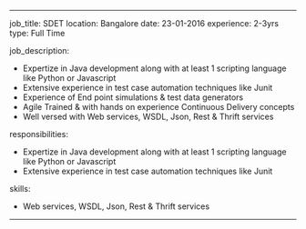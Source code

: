---


job_title: SDET 
location: Bangalore
date: 23-01-2016
experience: 2-3yrs
type: Full Time

job_description:  
 - Expertize in Java development along with at least 1 scripting language like Python or Javascript
 - Extensive experience in test case automation techniques like Junit 
 - Experience of End point simulations & test data generators
 - Agile Trained & with hands on experience Continuous Delivery concepts
 - Well versed with Web services, WSDL, Json, Rest & Thrift services
 

responsibilities: 
 - Expertize in Java development along with at least 1 scripting language like Python or Javascript
 - Extensive experience in test case automation techniques like Junit 
 
skills: 
 - Web services, WSDL, Json, Rest & Thrift services


---